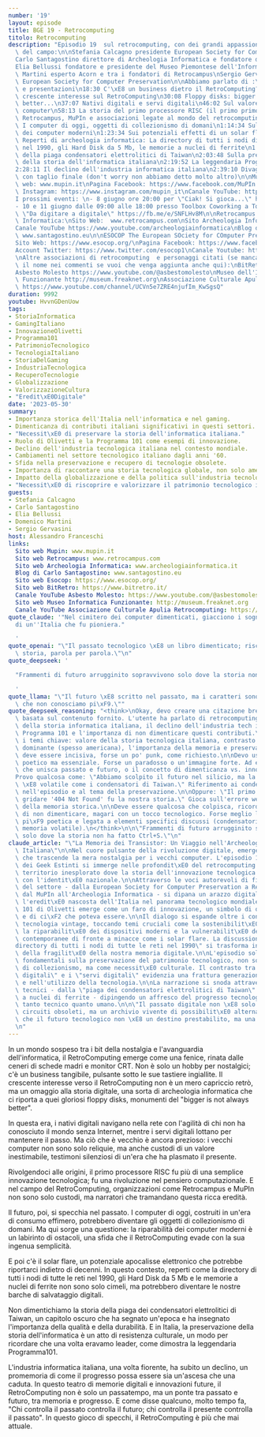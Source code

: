 ```yaml
---
number: '19'
layout: episode
title: BGE 19 - Retrocomputing
titolo: Retrocomputing
description: "Episodio 19  sul retrocomputing, con dei grandi appassionati ed esperti\
  \ del campo:\n\nStefania Calcagno presidente European Society for Computer Preservation\n\
  Carlo Santagostino direttore di Archeologia Informatica e fondatore di Retrocampus\n\
  Elia Bellussi fondatore e presidente del Museo Piemontese dell'Informatica\nDomenico\
  \ Martini esperto Acorn e tra i fondatori di Retrocampus\nSergio Gervasini co-fondatore\
  \ European Society for Computer Preservation\n\nAbbiamo parlato di :\n0:00 Introduzione\
  \ e presentazioni\n18:30 C'\xE8 un business dietro il RetroComputing?\n25:03 Sul\
  \ crescente interesse sul RetroComputing\n30:08 Floppy disks: bigger is not always\
  \ better...\n37:07 Nativi digitali e servi digitali\n46:02 Sul valore dei vecchi\
  \ computer\n58:13 La storia del primo processore RISC (il primo primo!)\n1:01:13\
  \ Retrocampus, MuPIn e associazioni legate al mondo del retrocomputing\n1:02:40\
  \ I computer di oggi, oggetti di collezionismo di domani\n1:14:34 Sulla riparabilit\xE0\
  \ dei computer moderni\n1:23:34 Sui potenziali effetti di un solar flare\n1:32:54\
  \ Reperti di archeologia informatica: La directory di tutti i nodi di tutte le reti\
  \ nel 1990, gli Hard Disk da 5 Mb, le memorie a nuclei di ferrite\n1:55:59 La storia\
  \ della piaga condensatori elettrolitici di Taiwan\n2:03:48 Sulla preservazione\
  \ della storia dell'informatica italiana\n2:19:52 La leggendaria Programma101\n\
  2:28:11 Il declino dell'industria informatica italiana\n2:39:10 Divagazioni conclusive\
  \ con taglio finale (don't worry non abbiamo detto molto altro)\n\nMuPIn:\nSito\
  \ web: www.mupin.it\nPagina Facebook: https://www.facebook.com/MuPIn.org\nPagina\
  \ Instagram: https://www.instagram.com/mupin_it\nCanale YouTube: https://www.youtube.com/user/MuPInTV/videos\n\
  I prossimi eventi: \n- 8 giugno ore 20:00 per \"Ciak! Si gioca...\" https://fb.me/e/VdXNxxaI\n\
  - 10 e 11 giugno dalle 09:00 alle 18:00 presso Toolbox Coworking a Torino la mostra\
  \ \"Da digitare a digitale\" https://fb.me/e/SNFLHv8M\n\nRetrocampus e Archeologia\
  \ Informatica:\nSito Web:  www.retrocampus.com\nSito Archeologia Informatica: www.archeologiainformatica.it\n\
  Canale YouTube https://www.youtube.com/archeologiainformatica\nBlog di Carlo Santagostino:\
  \ www.santagostino.eu\n\nESOCOP The European SOciety for COmputer Preservation:\n\
  Sito Web: https://www.esocop.org/\nPagina Facebook: https://www.facebook.com/esocop\n\
  Account Twitter: https://www.twitter.com/esocop1\nCanale Youtube: https://www.youtube.com/@europeansocietyforcomputer1805\n\
  \nAltre associazioni di retrocomputing  e personaggi citati (se manca la tua, segnalami\
  \ il nome nei commenti se vuoi che venga aggiunta anche qui):\nBitRetro https://www.bitretro.it/\n\
  Asbesto Molesto https://www.youtube.com/@asbestomolesto\nMuseo dell'Informatica\
  \ Funzionante http://museum.freaknet.org\nAssociazione Culturale Apulia Retrocomputing\
  \ https://www.youtube.com/channel/UCVn5e7ZRE4njufIm_KwSgsQ"
duration: 9992
youtube: HvvnGDenUow
tags:
- StoriaInformatica
- GamingItaliano
- InnovazioneOlivetti
- Programma101
- PatrimonioTecnologico
- TecnologiaItaliano
- StoriaDelGaming
- IndustriaTecnologica
- RecuperoTecnologie
- Globalizzazione
- ValorizzazioneCultura
- "Eredit\xE0Digitale"
date: '2023-05-30'
summary:
- Importanza storica dell'Italia nell'informatica e nel gaming.
- Dimenticanza di contributi italiani significativi in questi settori.
- "Necessit\xE0 di preservare la storia dell'informatica italiana."
- Ruolo di Olivetti e la Programma 101 come esempi di innovazione.
- Declino dell'industria tecnologica italiana nel contesto mondiale.
- Cambiamenti nel settore tecnologico italiano dagli anni '60.
- Sfida nella preservazione e recupero di tecnologie obsolete.
- Importanza di raccontare una storia tecnologica globale, non solo americana.
- Impatto della globalizzazione e della politica sull'industria tecnologica italiana.
- "Necessit\xE0 di riscoprire e valorizzare il patrimonio tecnologico italiano."
guests:
- Stefania Calcagno
- Carlo Santagostino
- Elia Bellussi
- Domenico Martini
- Sergio Gervasini
host: Alessandro Franceschi
links:
  Sito web Mupin: www.mupin.it
  Sito web Retrocampus: www.retrocampus.com
  Sito web Archeologia Informatica: www.archeologiainformatica.it
  Blog di Carlo Santagostino: www.santagostino.eu
  Sito web Esocop: https://www.esocop.org/
  Sito web BitRetro: https://www.bitretro.it/
  Canale YouTube Asbesto Molesto: https://www.youtube.com/@asbestomolesto
  Sito web Museo Informatica Funzionante: http://museum.freaknet.org
  Canale YouTube Associazione Culturale Apulia Retrocomputing: https://www.youtube.com/channel/UCVn5e7ZRE4njufIm_KwSgsQ
quote_claude: '"Nel cimitero dei computer dimenticati, giacciono i sogni digitali
  di un''Italia che fu pioniera."

  '
quote_openai: "\"Il passato tecnologico \xE8 un libro dimenticato; riscriviamo la\
  \ storia, parola per parola.\"\n"
quote_deepseek: '

  "Frammenti di futuro arrugginito sopravvivono solo dove la storia non ha fatto Ctrl+S."

  '
quote_llama: "\"Il futuro \xE8 scritto nel passato, ma i caratteri sono in un font\
  \ che non conosciamo pi\xF9.\""
quote_deepseek_reasoning: "<think>\nOkay, devo creare una citazione breve e memorabile\
  \ basata sul contenuto fornito. L'utente ha parlato di retrocomputing, preservazione\
  \ della storia informatica italiana, il declino dell'industria tech italiana, Olivetti,\
  \ Programma 101 e l'importanza di non dimenticare questi contributi.\n\nPrima, identifico\
  \ i temi chiave: valore della storia tecnologica italiana, contrasto con la narrazione\
  \ dominante (spesso americana), l'importanza della memoria e preservazione. La citazione\
  \ deve essere incisiva, forse un po' punk, come richiesto.\n\nDevo usare un linguaggio\
  \ poetico ma essenziale. Forse un paradosso o un'immagine forte. Ad esempio, qualcosa\
  \ che unisca passato e futuro, o il concetto di dimenticanza vs. innovazione.\n\n\
  Provo qualcosa come: \"Abbiamo scolpito il futuro nel silicio, ma la nostra memoria\
  \ \xE8 volatile come i condensatori di Taiwan.\" Riferimento ai condensatori menzionati\
  \ nell'episodio e al tema della preservazione.\n\nOppure: \"Il primo computer a\
  \ gridare '404 Not Found' fu la nostra storia.\" Gioca sull'errore web e la perdita\
  \ della memoria storica.\n\nDeve essere qualcosa che colpisca, ricordi l'importanza\
  \ di non dimenticare, magari con un tocco tecnologico. Forse meglio la prima opzione,\
  \ pi\xF9 poetica e legata a elementi specifici discussi (condensatori Taiwan, silicio,\
  \ memoria volatile).\n</think>\n\n\"Frammenti di futuro arrugginito sopravvivono\
  \ solo dove la storia non ha fatto Ctrl+S.\"\n"
claude_article: "\"La Memoria dei Transistor: Un Viaggio nell'Archeologia Digitale\
  \ Italiana\"\n\nNel cuore pulsante della rivoluzione digitale, emerge un racconto\
  \ che trascende la mera nostalgia per i vecchi computer. L'episodio 19 della Brigata\
  \ dei Geek Estinti si immerge nelle profondit\xE0 del retrocomputing italiano, un\
  \ territorio inesplorato dove la storia dell'innovazione tecnologica si intreccia\
  \ con l'identit\xE0 nazionale.\n\nAttraverso le voci autorevoli di figure chiave\
  \ del settore - dalla European Society for Computer Preservation a Retrocampus,\
  \ dal MuPIn all'Archeologia Informatica - si dipana un arazzo digitale che rivela\
  \ l'eredit\xE0 nascosta dell'Italia nel panorama tecnologico mondiale. La Programma\
  \ 101 di Olivetti emerge come un faro di innovazione, un simbolo di quello che fu\
  \ e di ci\xF2 che poteva essere.\n\nIl dialogo si espande oltre i confini della\
  \ tecnologia vintage, toccando temi cruciali come la sostenibilit\xE0 digitale,\
  \ la riparabilit\xE0 dei dispositivi moderni e la vulnerabilit\xE0 delle infrastrutture\
  \ contemporanee di fronte a minacce come i solar flare. La discussione sulla \"\
  directory di tutti i nodi di tutte le reti nel 1990\" si trasforma in una metafora\
  \ della fragilit\xE0 della nostra memoria digitale.\n\nL'episodio solleva questioni\
  \ fondamentali sulla preservazione del patrimonio tecnologico, non solo come esercizio\
  \ di collezionismo, ma come necessit\xE0 culturale. Il contrasto tra i \"nativi\
  \ digitali\" e i \"servi digitali\" evidenzia una frattura generazionale nella comprensione\
  \ e nell'utilizzo della tecnologia.\n\nLa narrazione si snoda attraverso aneddoti\
  \ tecnici - dalla \"piaga dei condensatori elettrolitici di Taiwan\" alle memorie\
  \ a nuclei di ferrite - dipingendo un affresco del progresso tecnologico che \xE8\
  \ tanto tecnico quanto umano.\n\n\"Il passato digitale non \xE8 solo un museo di\
  \ circuiti obsoleti, ma un archivio vivente di possibilit\xE0 alternative, un promemoria\
  \ che il futuro tecnologico non \xE8 un destino prestabilito, ma una scelta consapevole.\"\
  \n"
---
```

In un mondo sospeso tra i bit della nostalgia e l'avanguardia dell'informatica, il RetroComputing emerge come una fenice, rinata dalle ceneri di schede madri e monitor CRT. Non è solo un hobby per nostalgici; c'è un business tangibile, pulsante sotto le sue tastiere ingiallite. Il crescente interesse verso il RetroComputing non è un mero capriccio retrò, ma un omaggio alla storia digitale, una sorta di archeologia informatica che ci riporta a quei gloriosi floppy disks, monumenti del "bigger is not always better".

In questa era, i nativi digitali navigano nella rete con l'agilità di chi non ha conosciuto il mondo senza Internet, mentre i servi digitali lottano per mantenere il passo. Ma ciò che è vecchio è ancora prezioso: i vecchi computer non sono solo reliquie, ma anche custodi di un valore inestimabile, testimoni silenziosi di un'era che ha plasmato il presente.

Rivolgendoci alle origini, il primo processore RISC fu più di una semplice innovazione tecnologica; fu una rivoluzione nel pensiero computazionale. E nel campo del RetroComputing, organizzazioni come Retrocampus e MuPIn non sono solo custodi, ma narratori che tramandano questa ricca eredità.

Il futuro, poi, si specchia nel passato. I computer di oggi, costruiti in un'era di consumo effimero, potrebbero diventare gli oggetti di collezionismo di domani. Ma qui sorge una questione: la riparabilità dei computer moderni è un labirinto di ostacoli, una sfida che il RetroComputing evade con la sua ingenua semplicità.

E poi c'è il solar flare, un potenziale apocalisse elettronico che potrebbe riportarci indietro di decenni. In questo contesto, reperti come la directory di tutti i nodi di tutte le reti nel 1990, gli Hard Disk da 5 Mb e le memorie a nuclei di ferrite non sono solo cimeli, ma potrebbero diventare le nostre barche di salvataggio digitali.

Non dimentichiamo la storia della piaga dei condensatori elettrolitici di Taiwan, un capitolo oscuro che ha segnato un'epoca e ha insegnato l'importanza della qualità e della durabilità. E in Italia, la preservazione della storia dell'informatica è un atto di resistenza culturale, un modo per ricordare che una volta eravamo leader, come dimostra la leggendaria Programma101.

L'industria informatica italiana, una volta fiorente, ha subito un declino, un promemoria di come il progresso possa essere sia un'ascesa che una caduta. In questo teatro di memorie digitali e innovazioni future, il RetroComputing non è solo un passatempo, ma un ponte tra passato e futuro, tra memoria e progresso. E come disse qualcuno, molto tempo fa, "Chi controlla il passato controlla il futuro; chi controlla il presente controlla il passato". In questo gioco di specchi, il RetroComputing è più che mai attuale.
